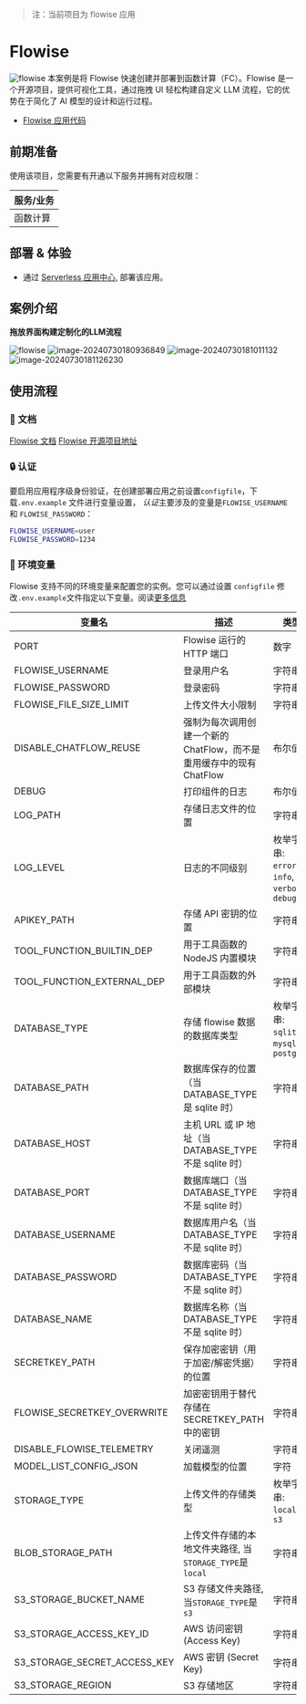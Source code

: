 > 注：当前项目为 flowise 应用

# Flowise

![flowise](https://github.com/Qihoo360/fc-templates/blob/feature/fc-app-test/applications/ArtificialIntelligence/flowise/src/flowise/images/flowise.png?raw=true)
本案例是将 Flowise 快速创建并部署到函数计算（FC）。Flowise 是一个开源项目，提供可视化工具，通过拖拽 UI 轻松构建自定义 LLM 流程，它的优势在于简化了 AI 模型的设计和运行过程。

- [Flowise 应用代码](https://github.com/Qihoo360/fc-templates/tree/feature/fc-app-test/applications/ArtificialIntelligence/flowise/src)

## 前期准备

使用该项目，您需要有开通以下服务并拥有对应权限：

| 服务/业务 |
| --------- |
| 函数计算  |

## 部署 & 体验

- 通过 [Serverless 应用中心](https://console.zyun.qihoo.net/fc), 部署该应用。

## 案例介绍

**拖放界面构建定制化的LLM流程**

![flowise](https://github.com/Qihoo360/fc-templates/blob/feature/fc-app-test/applications/ArtificialIntelligence/flowise/src/flowise/images/flowise.gif?raw=true)
![image-20240730180936849](https://github.com/Qihoo360/fc-templates/blob/feature/fc-app-test/applications/ArtificialIntelligence/flowise/src/flowise/images/image-20240730180936849.png?raw=true)
![image-20240730181011132](https://github.com/Qihoo360/fc-templates/blob/feature/fc-app-test/applications/ArtificialIntelligence/flowise/src/flowise/images/image-20240730181011132.png?raw=true)
![image-20240730181126230](https://github.com/Qihoo360/fc-templates/blob/feature/fc-app-test/applications/ArtificialIntelligence/flowise/src/flowise/images/image-20240730181126230.png?raw=true)

## 使用流程

### 📖 文档

[Flowise 文档](https://docs.flowiseai.com/)
[Flowise 开源项目地址](https://github.com/FlowiseAI/Flowise)

### 🔒 认证

要启用应用程序级身份验证，在创建部署应用之前设置`configfile`，下载`.env.example` 文件进行变量设置， *认证*主要涉及的变量是`FLOWISE_USERNAME` 和 `FLOWISE_PASSWORD`：

```bash
FLOWISE_USERNAME=user
FLOWISE_PASSWORD=1234
```

### 🌱 环境变量

Flowise 支持不同的环境变量来配置您的实例。您可以通过设置 `configfile` 修改`.env.example`文件指定以下变量。阅读[更多信息](https://docs.flowiseai.com/environment-variables)

| 变量名                       | 描述                                                         | 类型                                            | 默认值                              |
| ---------------------------- | ------------------------------------------------------------ | ----------------------------------------------- | ----------------------------------- |
| PORT                         | Flowise 运行的 HTTP 端口                                     | 数字                                            | 8080                                |
| FLOWISE_USERNAME             | 登录用户名                                                   | 字符串                                          |                                     |
| FLOWISE_PASSWORD             | 登录密码                                                     | 字符串                                          |                                     |
| FLOWISE_FILE_SIZE_LIMIT      | 上传文件大小限制                                             | 字符串                                          | 50mb                                |
| DISABLE_CHATFLOW_REUSE       | 强制为每次调用创建一个新的 ChatFlow，而不是重用缓存中的现有 ChatFlow | 布尔值                                          |                                     |
| DEBUG                        | 打印组件的日志                                               | 布尔值                                          |                                     |
| LOG_PATH                     | 存储日志文件的位置                                           | 字符串                                          | `your-path/Flowise/logs`            |
| LOG_LEVEL                    | 日志的不同级别                                               | 枚举字符串: `error`, `info`, `verbose`, `debug` | `info`                              |
| APIKEY_PATH                  | 存储 API 密钥的位置                                          | 字符串                                          | `your-path/Flowise/packages/server` |
| TOOL_FUNCTION_BUILTIN_DEP    | 用于工具函数的 NodeJS 内置模块                               | 字符串                                          |                                     |
| TOOL_FUNCTION_EXTERNAL_DEP   | 用于工具函数的外部模块                                       | 字符串                                          |                                     |
| DATABASE_TYPE                | 存储 flowise 数据的数据库类型                                | 枚举字符串: `sqlite`, `mysql`, `postgres`       | `sqlite`                            |
| DATABASE_PATH                | 数据库保存的位置（当 DATABASE_TYPE 是 sqlite 时）            | 字符串                                          | `your-home-dir/.flowise`            |
| DATABASE_HOST                | 主机 URL 或 IP 地址（当 DATABASE_TYPE 不是 sqlite 时）       | 字符串                                          |                                     |
| DATABASE_PORT                | 数据库端口（当 DATABASE_TYPE 不是 sqlite 时）                | 字符串                                          |                                     |
| DATABASE_USERNAME            | 数据库用户名（当 DATABASE_TYPE 不是 sqlite 时）              | 字符串                                          |                                     |
| DATABASE_PASSWORD            | 数据库密码（当 DATABASE_TYPE 不是 sqlite 时）                | 字符串                                          |                                     |
| DATABASE_NAME                | 数据库名称（当 DATABASE_TYPE 不是 sqlite 时）                | 字符串                                          |                                     |
| SECRETKEY_PATH               | 保存加密密钥（用于加密/解密凭据）的位置                      | 字符串                                          | `your-path/Flowise/packages/server` |
| FLOWISE_SECRETKEY_OVERWRITE  | 加密密钥用于替代存储在 SECRETKEY_PATH 中的密钥               | 字符串                                          |                                     |
| DISABLE_FLOWISE_TELEMETRY    | 关闭遥测                                                     | 字符串                                          |                                     |
| MODEL_LIST_CONFIG_JSON       | 加载模型的位置                                               | 字符                                            | `/your_model_list_config_file_path` |
| STORAGE_TYPE                 | 上传文件的存储类型                                           | 枚举字符串: `local`, `s3`                       | `local`                             |
| BLOB_STORAGE_PATH            | 上传文件存储的本地文件夹路径, 当`STORAGE_TYPE`是`local`      | 字符串                                          | `your-home-dir/.flowise/storage`    |
| S3_STORAGE_BUCKET_NAME       | S3 存储文件夹路径, 当`STORAGE_TYPE`是`s3`                    | 字符串                                          |                                     |
| S3_STORAGE_ACCESS_KEY_ID     | AWS 访问密钥 (Access Key)                                    | 字符串                                          |                                     |
| S3_STORAGE_SECRET_ACCESS_KEY | AWS 密钥 (Secret Key)                                        | 字符串                                          |                                     |
| S3_STORAGE_REGION            | S3 存储地区                                                  | 字符串                                          |                                     |
